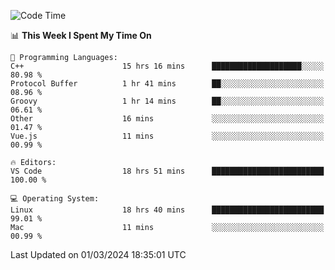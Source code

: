 
<!--START_SECTION:waka-->
![Code Time](http://img.shields.io/badge/Code%20Time-1%2C610%20hrs%2036%20mins-blue)

📊 **This Week I Spent My Time On** 

```text
💬 Programming Languages: 
C++                      15 hrs 16 mins      ████████████████████░░░░░   80.98 % 
Protocol Buffer          1 hr 41 mins        ██░░░░░░░░░░░░░░░░░░░░░░░   08.96 % 
Groovy                   1 hr 14 mins        ██░░░░░░░░░░░░░░░░░░░░░░░   06.61 % 
Other                    16 mins             ░░░░░░░░░░░░░░░░░░░░░░░░░   01.47 % 
Vue.js                   11 mins             ░░░░░░░░░░░░░░░░░░░░░░░░░   00.99 % 

🔥 Editors: 
VS Code                  18 hrs 51 mins      █████████████████████████   100.00 % 

💻 Operating System: 
Linux                    18 hrs 40 mins      █████████████████████████   99.01 % 
Mac                      11 mins             ░░░░░░░░░░░░░░░░░░░░░░░░░   00.99 % 
```


 Last Updated on 01/03/2024 18:35:01 UTC
<!--END_SECTION:waka-->

